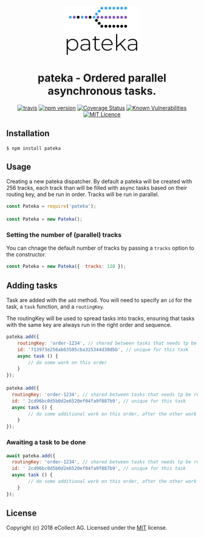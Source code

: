 <p align="center">
	<img src="img/pateka.png" width="200px" height="auto"/>
</p>

<h1 align="center">pateka - Ordered parallel asynchronous tasks.</h1>

<p align="center"><a href="https://travis-ci.com/eCollect/pateka" rel="nofollow"><img src="https://camo.githubusercontent.com/15b2fa131b197201791679d480e8a1739d091eba/68747470733a2f2f7472617669732d63692e636f6d2f65436f6c6c6563742f706174656b612e7376673f6272616e63683d6d6173746572" alt="travis" data-canonical-src="https://travis-ci.com/eCollect/pateka.svg?branch=master" style="max-width:100%;"></a> <a href="https://www.npmjs.com/package/pateka" rel="nofollow"><img src="https://camo.githubusercontent.com/fc6c846dbdf7eb28896b6611cc1ec2278d9b49b1/68747470733a2f2f62616467652e667572792e696f2f6a732f706174656b612e737667" alt="npm version" data-canonical-src="https://badge.fury.io/js/pateka.svg" style="max-width:100%;"></a> <a href="https://coveralls.io/github/eCollect/pateka?branch=master" rel="nofollow"><img src="https://camo.githubusercontent.com/371601014a369cdc5495c8542cdb74703e4828f3/68747470733a2f2f636f766572616c6c732e696f2f7265706f732f6769746875622f65436f6c6c6563742f706174656b612f62616467652e7376673f6272616e63683d6d6173746572" alt="Coverage Status" data-canonical-src="https://coveralls.io/repos/github/eCollect/pateka/badge.svg?branch=master" style="max-width:100%;"></a> <a href="https://snyk.io/test/github/eCollect/pateka?targetFile=package.json" rel="nofollow"><img src="https://camo.githubusercontent.com/e560e08aab5b523c56785ac8d7b5c6fc787c5c93/68747470733a2f2f736e796b2e696f2f746573742f6769746875622f65436f6c6c6563742f706174656b612f62616467652e7376673f74617267657446696c653d7061636b6167652e6a736f6e" alt="Known Vulnerabilities" data-canonical-src="https://snyk.io/test/github/eCollect/pateka/badge.svg?targetFile=package.json" style="max-width:100%;"></a> <a href="/eCollect/pateka/blob/master/LICENSE"><img src="https://camo.githubusercontent.com/1e5d6c593654e3673fe4323032b7af9656157b1e/68747470733a2f2f6261646765732e66726170736f66742e636f6d2f6f732f6d69742f6d69742e7376673f763d313033" alt="MIT Licence" data-canonical-src="https://badges.frapsoft.com/os/mit/mit.svg?v=103" style="max-width:100%;"></a></p>

## Installation

```shell
$ npm install pateka
```

## Usage


Creating a new pateka dispatcher. By default a pateka will be created with 256 tracks, each track than will be filled with async tasks based on their routing key, and be run in order. Tracks will be run in parallel.

```javascript
const Pateka = require('pateka');

const Pateka = new Pateka();
```

### Setting the number of (parallel) tracks

You can chnage the default number of tracks by passing a `tracks` option to the constructor.

```javascript
const Pateka = new Pateka({  tracks: 128 });
```


## Adding tasks

Task are added with the `add` method. You will need to specify an `id` for the task, a `task` function, and a `routingKey`.

The routingKey will be used to spread tasks into tracks, ensuring that tasks with the same key are always run in the right order and sequence.

```javascript
pateka.add({
	routingKey: 'order-1234', // shared between tasks that needs tp be run in sequence
	id: '713973e256ab63505cba325344d30dbb', // unique for this task
	async task () {
		// do some work on this order
	}
});

pateka.add({
  routingKey: 'order-1234', // shared between tasks that needs tp be run in sequence
  id: ' 2cd96bc0d5b0d2e6520ef04fa9f887b9', // unique for this task
  async task () {
		// do some additional work on this order, after the other work has fhinished
	}
});
```

### Awaiting a task to be done

```javascript
await pateka.add({
  routingKey: 'order-1234', // shared between tasks that needs tp be run in sequence
  id: ' 2cd96bc0d5b0d2e6520ef04fa9f887b9', // unique for this task
  async task () {
		// do some additional work on this order, after the other work has fhinished
	}
});
```

## License

Copyright (c) 2018 eCollect AG.
Licensed under the [MIT](LICENSE) license.
